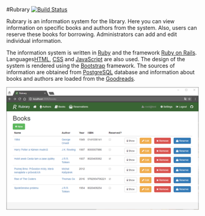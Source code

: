 #Rubrary
[![Build Status](https://travis-ci.org/hermajan/rubrary.svg?branch=master)](https://travis-ci.org/hermajan/rubrary)

Rubrary is an information system for the library. Here you can view information on specific books and authors from the system. Also, users can reserve these books for borrowing. Administrators can add and edit individual information.

The information system is written in [Ruby](https://www.ruby-lang.org) and the framework [Ruby on Rails](http://rubyonrails.org). Languages ​​<a href="https://www.w3.org/html/" title="Hyper Text Markup Language">HTML</a>, <a href="https://www.w3.org/Style/CSS/" title="Cascading Style Sheets">CSS</a> and <a href="https://developer.mozilla.org/en-US/docs/Web/JavaScript">JavaScript</a> are also used. The design of the system is rendered using the [Bootstrap](https://getbootstrap.com) framework. The sources of information are obtained from [PostgreSQL](https://www.postgresql.org) database and information about books and authors are loaded from the [Goodreads](https://www.goodreads.com).

![Rubrary](rubrary.png)
